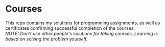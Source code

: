 # Courses
This repo contains my solutions for programming assignments, as well as certificates confirming successful completion of the courses.  
*NOTE: Don't use other people's solutions for taking courses. Learning is based on solving the problem yourself.*
